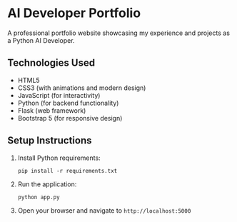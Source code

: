 # AI Developer Portfolio

A professional portfolio website showcasing my experience and projects as a Python AI Developer.

## Technologies Used
- HTML5
- CSS3 (with animations and modern design)
- JavaScript (for interactivity)
- Python (for backend functionality)
- Flask (web framework)
- Bootstrap 5 (for responsive design)

## Setup Instructions
1. Install Python requirements:
   ```
   pip install -r requirements.txt
   ```
2. Run the application:
   ```
   python app.py
   ```
3. Open your browser and navigate to `http://localhost:5000`
